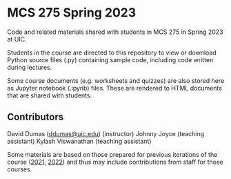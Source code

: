# MCS 275 Spring 2023

Code and related materials shared with students in MCS 275 in Spring 2023 at UIC.

Students in the course are directed to this repository to view or download Python source files (.py) containing sample code, including code written during lectures.

Some course documents (e.g. worksheets and quizzes) are also stored here as Jupyter notebook (.ipynb) files. These are rendered to HTML documents that are shared with students.

## Contributors
David Dumas (ddumas@uic.edu) (instructor)
Johnny Joyce (teaching assistant)
Kylash Viswanathan (teaching assistant)

Some materials are based on those prepared for previous iterations of the course ([2021](https://github.com/daviddumas/mcs275spring2021), [2022](https://github.com/daviddumas/mcs275spring2022)) and thus may include contributions from staff for those courses.